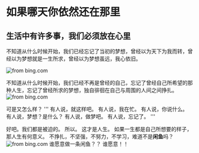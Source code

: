 # 如果哪天你依然还在那里
##  生活中有许多事，我们必须放在心里


不知道从什么时候开始，我们已经忘记了当初的梦想，曾经以为天下为我而转，曾经以为梦想就是一生所求，曾经以为梦想虽远，我心依旧。



![from bing.com](https://ws1.sinaimg.cn/large/006tKfTcgy1g0z1vp1puwj31hc0u0doz.jpg)

不知道从什么时候开始，我们已经不再是曾经的自己，忘记了曾经自己所希望的那种人生，忘记了曾经所求的梦想，独自徘徊在自己与周围的人间之间挣扎。
![from bing.com](https://ws1.sinaimg.cn/large/006tKfTcgy1g0z1y1kvbbj31hc0u0n6a.jpg)

可是又怎么样？
'''
有人说，就这样吧。
有人说，我在忙。
有人说，你说什么。
有人说，梦想？是什么？
有人说，做梦吧。
有人说，忘记了。
'''

好吧。我们都是被迫的。
所以。
这才是人生。
如果一生都是自己所想要的样子，那人生有何意义。
不挣扎，不坚强，不努力，不学习，难道不是**闲鱼**吗？
![from bing.com](https://ws1.sinaimg.cn/large/006tKfTcgy1g0z26jtl6zj31hc0u0doz.jpg)
谁愿意做一条闲鱼？？
谁愿意！！
